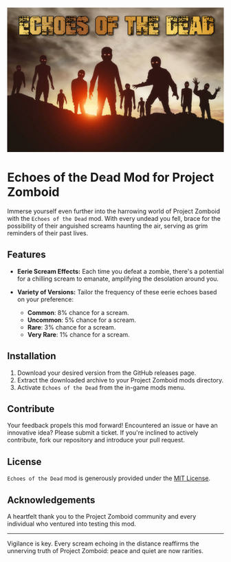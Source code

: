 <p align="center">
  <img src="./EchoesOfTheDead.png" alt="Echoes Of The Dead Logo">
</p>

# Echoes of the Dead Mod for Project Zomboid

Immerse yourself even further into the harrowing world of Project Zomboid with the `Echoes of the Dead` mod. With every undead you fell, brace for the possibility of their anguished screams haunting the air, serving as grim reminders of their past lives.

## Features

- **Eerie Scream Effects:** Each time you defeat a zombie, there's a potential for a chilling scream to emanate, amplifying the desolation around you.
  
- **Variety of Versions:** Tailor the frequency of these eerie echoes based on your preference:
  - **Common**: 8% chance for a scream.
  - **Uncommon**: 5% chance for a scream.
  - **Rare**: 3% chance for a scream.
  - **Very Rare**: 1% chance for a scream.

## Installation

1. Download your desired version from the GitHub releases page.
2. Extract the downloaded archive to your Project Zomboid mods directory.
3. Activate `Echoes of the Dead` from the in-game mods menu.

## Contribute

Your feedback propels this mod forward! Encountered an issue or have an innovative idea? Please submit a ticket. If you're inclined to actively contribute, fork our repository and introduce your pull request.

## License

`Echoes of the Dead` mod is generously provided under the [MIT License](LICENSE).

## Acknowledgements

A heartfelt thank you to the Project Zomboid community and every individual who ventured into testing this mod.

---
Vigilance is key. Every scream echoing in the distance reaffirms the unnerving truth of Project Zomboid: peace and quiet are now rarities.
